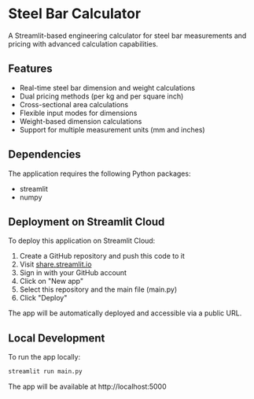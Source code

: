 # Steel Bar Calculator

A Streamlit-based engineering calculator for steel bar measurements and pricing with advanced calculation capabilities.

## Features

- Real-time steel bar dimension and weight calculations
- Dual pricing methods (per kg and per square inch)
- Cross-sectional area calculations
- Flexible input modes for dimensions
- Weight-based dimension calculations
- Support for multiple measurement units (mm and inches)

## Dependencies

The application requires the following Python packages:
- streamlit
- numpy

## Deployment on Streamlit Cloud

To deploy this application on Streamlit Cloud:

1. Create a GitHub repository and push this code to it
2. Visit [share.streamlit.io](https://share.streamlit.io)
3. Sign in with your GitHub account
4. Click on "New app"
5. Select this repository and the main file (main.py)
6. Click "Deploy"

The app will be automatically deployed and accessible via a public URL.

## Local Development

To run the app locally:

```bash
streamlit run main.py
```

The app will be available at http://localhost:5000
